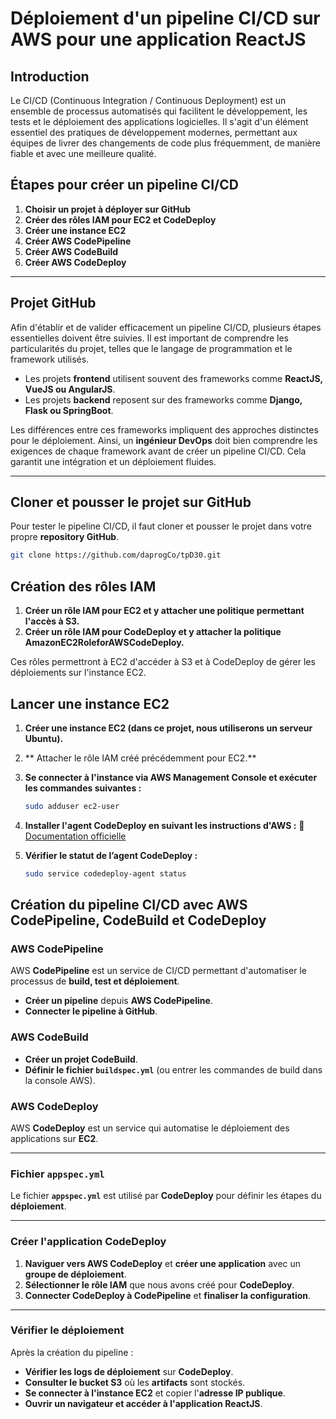 # Déploiement d'un pipeline CI/CD sur AWS pour une application ReactJS

## Introduction

Le CI/CD (Continuous Integration / Continuous Deployment) est un ensemble de processus automatisés qui facilitent le développement, les tests et le déploiement des applications logicielles. Il s'agit d'un élément essentiel des pratiques de développement modernes, permettant aux équipes de livrer des changements de code plus fréquemment, de manière fiable et avec une meilleure qualité.

## Étapes pour créer un pipeline CI/CD

1. **Choisir un projet à déployer sur GitHub**
2. **Créer des rôles IAM pour EC2 et CodeDeploy**
3. **Créer une instance EC2**
4. **Créer AWS CodePipeline**
5. **Créer AWS CodeBuild**
6. **Créer AWS CodeDeploy**

---

## Projet GitHub

Afin d'établir et de valider efficacement un pipeline CI/CD, plusieurs étapes essentielles doivent être suivies. Il est important de comprendre les particularités du projet, telles que le langage de programmation et le framework utilisés.

- Les projets **frontend** utilisent souvent des frameworks comme **ReactJS, VueJS ou AngularJS**.
- Les projets **backend** reposent sur des frameworks comme **Django, Flask ou SpringBoot**.

Les différences entre ces frameworks impliquent des approches distinctes pour le déploiement. Ainsi, un **ingénieur DevOps** doit bien comprendre les exigences de chaque framework avant de créer un pipeline CI/CD. Cela garantit une intégration et un déploiement fluides.

---

## Cloner et pousser le projet sur GitHub

Pour tester le pipeline CI/CD, il faut cloner et pousser le projet dans votre propre **repository GitHub**.

```bash
git clone https://github.com/daprogCo/tpD30.git
```

## Création des rôles IAM

1. **Créer un rôle IAM pour EC2 et y attacher une politique permettant l'accès à S3.**
2. **Créer un rôle IAM pour CodeDeploy et y attacher la politique AmazonEC2RoleforAWSCodeDeploy.**

Ces rôles permettront à EC2 d'accéder à S3 et à CodeDeploy de gérer les déploiements sur l'instance EC2.

## Lancer une instance EC2

1. **Créer une instance EC2 (dans ce projet, nous utiliserons un serveur Ubuntu).**
2. ** Attacher le rôle IAM créé précédemment pour EC2.**
3. **Se connecter à l'instance via AWS Management Console et exécuter les commandes suivantes :**
   ```bash
   sudo adduser ec2-user
   ```
4. **Installer l'agent CodeDeploy en suivant les instructions d'AWS :**
   📌 [Documentation officielle](https://docs.aws.amazon.com/codedeploy/latest/userguide/codedeploy-agent-operations-install-ubuntu.html)

6. **Vérifier le statut de l’agent CodeDeploy :**
      ```bash
   sudo service codedeploy-agent status
   ```

## Création du pipeline CI/CD avec AWS CodePipeline, CodeBuild et CodeDeploy

### AWS CodePipeline

AWS **CodePipeline** est un service de CI/CD permettant d'automatiser le processus de **build, test et déploiement**.

- **Créer un pipeline** depuis **AWS CodePipeline**.
- **Connecter le pipeline à GitHub**.

### AWS CodeBuild

- **Créer un projet CodeBuild**.
- **Définir le fichier `buildspec.yml`** (ou entrer les commandes de build dans la console AWS).

### AWS CodeDeploy

AWS **CodeDeploy** est un service qui automatise le déploiement des applications sur **EC2**.

---

### Fichier `appspec.yml`

Le fichier **`appspec.yml`** est utilisé par **CodeDeploy** pour définir les étapes du **déploiement**.

---

### Créer l'application CodeDeploy

1. **Naviguer vers AWS CodeDeploy** et **créer une application** avec un **groupe de déploiement**.
2. **Sélectionner le rôle IAM** que nous avons créé pour **CodeDeploy**.
3. **Connecter CodeDeploy à CodePipeline** et **finaliser la configuration**.

---

### Vérifier le déploiement

Après la création du pipeline :

- **Vérifier les logs de déploiement** sur **CodeDeploy**.
- **Consulter le bucket S3** où les **artifacts** sont stockés.
- **Se connecter à l'instance EC2** et copier l'**adresse IP publique**.
- **Ouvrir un navigateur et accéder à l'application ReactJS**.

